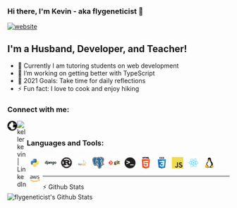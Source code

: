### Hi there, I'm Kevin - aka flygeneticist 👋

[![website](https://img.shields.io/website?label=grumpygoatstudio.com&style=for-the-badge&url=https%3A%2F%2Fgrumpygoatstudio.com)](https://grumpygoatstudio.com)


## I'm a Husband, Developer, and Teacher!

- 🔭 Currently I am tutoring students on web development
- 🌱 I’m working on getting better with TypeScript
- 💪 2021 Goals: Take time for daily reflections
- ⚡ Fun fact: I love to cook and enjoy hiking

### Connect with me:
[<img align="left" alt="grumpygoatstudio.com" width="22px" src="https://raw.githubusercontent.com/iconic/open-iconic/master/svg/globe.svg" />][website]
[<img align="left" alt="kellerkevin | LinkedIn" width="22px" src="https://cdn.jsdelivr.net/npm/simple-icons@v3/icons/linkedin.svg" />][linkedin]

<br />

### Languages and Tools:

<img align="left" alt="Python" width="26px" style="padding:5px;" src="https://raw.githubusercontent.com/github/explore/e94815998e4e0713912fed477a1f346ec04c3da2/topics/python/python.png" />
<img align="left" alt="Django" width="26px" style="padding:5px;" src="https://raw.githubusercontent.com/github/explore/80688e429a7d4ef2fca1e82350fe8e3517d3494d/topics/django/django.png" />
<img align="left" alt="Rust" width="26px" style="padding:5px;" src="https://raw.githubusercontent.com/github/explore/80688e429a7d4ef2fca1e82350fe8e3517d3494d/topics/rust/rust.png" />
<img align="left" alt="MySQL" width="26px" style="padding:5px;" src="https://raw.githubusercontent.com/github/explore/80688e429a7d4ef2fca1e82350fe8e3517d3494d/topics/mysql/mysql.png" />
<img align="left" alt="PostgreSQL" width="26px" style="padding:5px;" src="https://raw.githubusercontent.com/github/explore/80688e429a7d4ef2fca1e82350fe8e3517d3494d/topics/postgresql/postgresql.png" />
<img align="left" alt="Git" width="26px" style="padding:5px;" src="https://raw.githubusercontent.com/github/explore/80688e429a7d4ef2fca1e82350fe8e3517d3494d/topics/git/git.png" />
<img align="left" alt="Terminal" width="26px" style="padding:5px;" src="https://raw.githubusercontent.com/github/explore/80688e429a7d4ef2fca1e82350fe8e3517d3494d/topics/terminal/terminal.png" />
<img align="left" alt="HTML5" width="26px" style="padding:5px;" src="https://raw.githubusercontent.com/github/explore/80688e429a7d4ef2fca1e82350fe8e3517d3494d/topics/html/html.png" />
<img align="left" alt="CSS3" width="26px" style="padding:5px;" src="https://raw.githubusercontent.com/github/explore/80688e429a7d4ef2fca1e82350fe8e3517d3494d/topics/css/css.png" />
<img align="left" alt="JavaScript" width="26px" style="padding:5px;" src="https://raw.githubusercontent.com/github/explore/80688e429a7d4ef2fca1e82350fe8e3517d3494d/topics/javascript/javascript.png" />
<img align="left" alt="React" width="26px" style="padding:5px;" src="https://raw.githubusercontent.com/github/explore/80688e429a7d4ef2fca1e82350fe8e3517d3494d/topics/react/react.png" />
<img align="left" alt="Linux" width="26px" style="padding:5px;" src="https://raw.githubusercontent.com/github/explore/80688e429a7d4ef2fca1e82350fe8e3517d3494d/topics/linux/linux.png" />
<img align="left" alt="AWS" width="26px" style="padding:5px;" src="https://raw.githubusercontent.com/github/explore/80688e429a7d4ef2fca1e82350fe8e3517d3494d/topics/aws/aws.png" />

<br />
<br />

---

<span>
    <summary>⚡️ Github Stats</summary>
    <img align="left" alt="flygeneticist's Github Stats" src="https://github-readme-stats.codestackr.vercel.app/api?username=flygeneticist&show_icons=true&hide_border=true&count_private=true" />
</span>

[website]: https://grumpygoatstudio.com
[linkedin]: https://linkedin.com/in/kellerkevin
